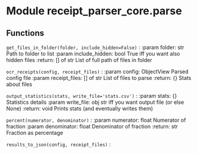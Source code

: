 Module receipt_parser_core.parse
================================

Functions
---------

    
`get_files_in_folder(folder, include_hidden=False)`
:   :param folder: str
        Path to folder to list
    :param include_hidden: bool
        True iff you want also hidden files
    :return: [] of str
        List of full path of files in folder

    
`ocr_receipts(config, receipt_files)`
:   :param config: ObjectView
        Parsed config file
    :param receipt_files: [] of str
        List of files to parse
    :return: {}
        Stats about files

    
`output_statistics(stats, write_file='stats.csv')`
:   :param stats: {}
        Statistics details
    :param write_file: obj
        str iff you want output file (or else None)
    :return: void
        Prints stats (and eventually writes them)

    
`percent(numerator, denominator)`
:   :param numerator: float
        Numerator of fraction
    :param denominator: float
        Denominator of fraction
    :return: str
        Fraction as percentage

    
`results_to_json(config, receipt_files)`
: